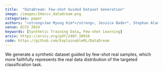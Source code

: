 ```yaml
---
title:  "DataDream: Few-shot Guided Dataset Generation"
image: /images/24eccv_datadream.png
categories: paper
authors: "<strong>Jae Myung Kim*</strong>, Jessica Bader*, Stephan Alaniz, Cordelia Schmid, Zeynep Akata"
venue: ECCV 2024
keywords: [Synthetic Training Data, Few-shot Learning]
arxiv: https://arxiv.org/pdf/2407.10910
code: https://github.com/ExplainableML/DataDream
---
```

We generate a synthetic dataset guided by few-shot real samples, which more faithfully represents the real data distribution of the targeted classification task.
